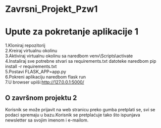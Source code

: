 # Zavrsni_Projekt_Pzw1

# Upute za pokretanje aplikacije 1 #

1.Kloniraj repozitorij <br>
2.Kreiraj virtualnu okolinu <br>
3.Aktiviraj virtualnu okolinu sa naredbom venv\Scripts\activate <br>
4.Instaliraj sve potrebne stvari sa requirements.txt datoteke naredbom pip install -r requirements.txt <br>
5.Postavi FLASK_APP=app.py <br>
6.Pokreni aplikaciju naredbom flask run <br>
7.U browser upiši:http://127.0.0.1:5000/ <br>

## O završnom projektu 2 ##

Korisnik se može prijavit na web stranicu preko gumba pretplati se, svi se podaci spremaju u bazu.Korisnik se pretplaćuje tako što ispunjava newsletter sa svojim imenom i e-mailom.
